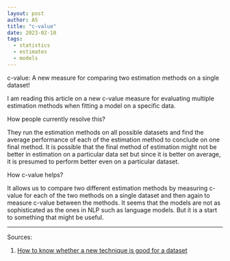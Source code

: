 ```yaml
---
layout: post
author: AS
title: "c-value"
date: 2023-02-10
tags: 
  - statistics
  - estimates
  - models
---
```


c-value: A new measure for comparing two estimation methods on a single dataset!

I am reading this article on a new c-value measure for evaluating multiple estimation methods when fitting a model on a specific data.

How people currently resolve this?

They run the estimation methods on all possible datasets and find the average performance of each of the estimation method to conclude on one final method. It is possible that the final method of estimation might not be better in estimation on a particular data set but since it is better on average, it is presumed to perform better even on a particular dataset.

How c-value helps?

It allows us to compare two different estimation methods by measuring c-value for each of the two methods on a single dataset and then again to measure c-value between the methods. It seems that the models are not as sophisticated as the ones in NLP such as language models. But it is a start to something that might be useful.

***

Sources:
1. [How to know whether a new technique is good for a dataset](https://news.mit.edu/2023/data-scientists-try-new-technique-c-value-0127)
